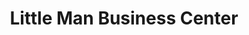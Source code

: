 ---
title: "Little Man Business Center"
url: /gbarnga/little-man-business-center/
shop: Lebensmittel
---
